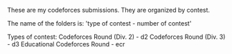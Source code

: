 These are my codeforces submissions. They are organized by contest.

The name of the folders is:
'type of contest - number of contest'

Types of contest:
Codeforces Round (Div. 2) - d2
Codeforces Round (Div. 3) - d3
Educational Codeforces Round - ecr
